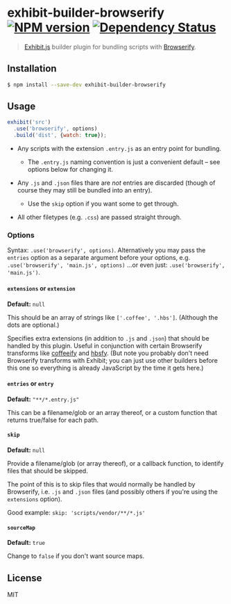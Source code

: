 # exhibit-builder-browserify [![NPM version][npm-image]][npm-url] [![Dependency Status][depstat-image]][depstat-url]

> [Exhibit.js](https://github.com/exhibitjs/exhibit) builder plugin for bundling scripts with [Browserify](http://browserify.org/).

## Installation

```sh
$ npm install --save-dev exhibit-builder-browserify
```


## Usage

```js
exhibit('src')
  .use('browserify', options)
  .build('dist', {watch: true});
```

- Any scripts with the extension `.entry.js` as an entry point for bundling.
    - The `.entry.js` naming convention is just a convenient default – see options below for changing it.

- Any `.js` and `.json` files thare are *not* entries are discarded (though of course they may still be bundled into an entry).
    - Use the `skip` option if you want some to get through.

- All other filetypes (e.g. `.css`) are passed straight through.


### Options

Syntax: `.use('browserify', options)`. Alternatively you may pass the `entries` option as a separate argument before your options, e.g. `.use('browserify', 'main.js', options)` ...or even just: `.use('browserify', 'main.js')`.


#### `extensions` or `extension`

**Default:** `null`

This should be an array of strings like `['.coffee', '.hbs']`. (Although the dots are optional.)

Specifies extra extensions (in addition to `.js` and `.json`) that should be handled by this plugin. Useful in conjunction with certain Browserify transforms like [coffeeify](#) and [hbsfy](#). (But note you probably don't need Browserify transforms with Exhibit; you can just use other builders before this one so everything is already JavaScript by the time it gets here.)


#### `entries` or `entry`

**Default:** `"**/*.entry.js"`

This can be a filename/glob or an array thereof, or a custom function that returns true/false for each path.


#### `skip`

**Default:** `null`

Provide a filename/glob (or array thereof), or a callback function, to identify files that should be skipped.

The point of this is to skip files that would normally be handled by Browserify, i.e. `.js` and `.json` files (and possibly others if you're using the `extensions` option).

Good example: `skip: 'scripts/vendor/**/*.js'`


#### `sourceMap`

**Default:** `true`

Change to `false` if you don't want source maps.


## License

MIT


<!-- badge URLs -->
[npm-url]: https://npmjs.org/package/exhibit-builder-browserify
[npm-image]: https://img.shields.io/npm/v/exhibit-builder-browserify.svg?style=flat-square

[travis-url]: http://travis-ci.org/exhibitjs/exhibit-builder-browserify
[travis-image]: https://img.shields.io/travis/exhibitjs/exhibit-builder-browserify.svg?style=flat-square

[depstat-url]: https://david-dm.org/exhibitjs/exhibit-builder-browserify
[depstat-image]: https://img.shields.io/david/exhibitjs/exhibit-builder-browserify.svg?style=flat-square
